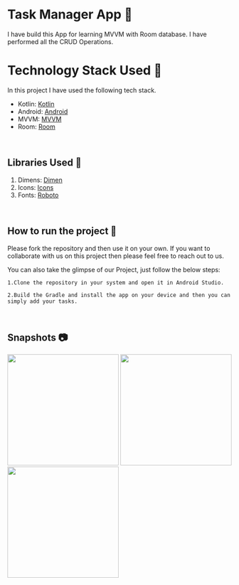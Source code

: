 # Task Manager App 📱

I have build this App for learning MVVM with Room database. I have performed all the CRUD Operations.
# Technology Stack Used 📲

In this project I have used the following tech stack.

- Kotlin: [Kotlin](https://kotlinlang.org/)
- Android: [Android](https://developer.android.com/docs)
- MVVM: [MVVM](https://developer.android.com/jetpack/guide?gclid=CjwKCAjwruSHBhAtEiwA_qCppqJiVuskKBwxYrxjze8u3_dnonP2RlkuK_khTi93_3bYU2ZKQbtuQRoCpUQQAvD_BwE&gclsrc=aw.ds
)
- Room: [Room](https://developer.android.com/jetpack/androidx/releases/room?gclid=CjwKCAjwruSHBhAtEiwA_qCppjMBPqxvoPfJNUPwcwSKFqucNARTHkIzln7elu9WFXkxI-w8C3ukxhoCyiwQAvD_BwE&gclsrc=aw.ds)


<br>

## Libraries Used 🌟

1. Dimens: [Dimen](https://github.com/intuit/sdp)
2. Icons: [Icons](https://www.flaticon.com/)
3. Fonts: [Roboto](https://fonts.google.com/specimen/Roboto)

<br>

## How to run the project 📑

Please fork the repository and then use it on your own. If you want to collaborate with us on this project then please feel free to reach out to us.

You can also take the glimpse of our Project, just follow the below steps:

    1.Clone the repository in your system and open it in Android Studio.

    2.Build the Gradle and install the app on your device and then you can simply add your tasks.

<br>

## Snapshots 📷

  <p float="left">
  
  <img src="https://user-images.githubusercontent.com/66674082/126701173-53620834-b7ee-4355-9398-58bd69441273.png" width="250" />
 
  <img src="https://user-images.githubusercontent.com/66674082/126701245-f1313eb1-a799-4bd4-8ee1-34f2a4d8e9dd.png" width="250" /> 
  
  <img src="https://user-images.githubusercontent.com/66674082/126701302-1897ffe4-3dff-43aa-9225-0a3e971734da.png" width="250" />
</p>
 

<br>
